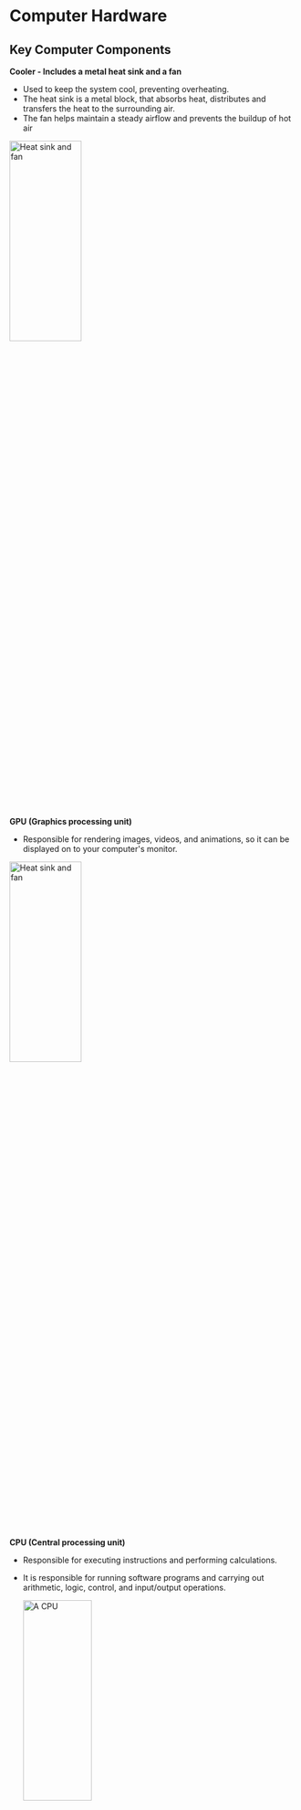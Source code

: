 <h1>Computer Hardware</h1>

Key Computer Components
-- 

**Cooler - Includes a metal heat sink and a fan**
 - Used to keep the system cool, preventing overheating.
 - The heat sink is a metal block, that absorbs heat, distributes and transfers the heat to the surrounding air.
 - The fan helps maintain a steady airflow and prevents the buildup of hot air

<img src="https://i.imgur.com/tlJ3J4r.png" height="30%" width="50%" alt="Heat sink and fan"/>

**GPU (Graphics processing unit)**
 - Responsible for rendering images, videos, and animations, so it can be displayed on to your computer's monitor.

<img src="https://i.imgur.com/CP8Lf9t.jpeg" height="30%" width="50%" alt="Heat sink and fan"/>

**CPU (Central processing unit)**
 - Responsible for executing instructions and performing calculations.
 - It is responsible for running software programs and carrying out arithmetic, logic, control, and input/output operations.

   <img src="https://i.imgur.com/cepX2BW.png" height="30%" width="50%" alt="A CPU"/>

**RAM (Random access memory**
 - RAM provides temporary storage.
 - Stores data and instructions that the CPU needs to access quickly.
 - Temporary storage for computer programs programs that are currently in use. When you turn off your computer the RAM gets wiped out.

   <img src="https://i.imgur.com/FoHyfjr.png" height="30%" width="50%" alt="A RAM"/>

**Power supply unit**
 - Takes AC power from the wall and transforms it into many different DC currents specific to each component. It is responsible for providing the necessary electrical power to run the internal components of the computer, including the motherboard, processor, memory, storage devices, graphics card, and peripherals.

<img src="https://i.imgur.com/Dv9eeqR.png" height="30%" width="50%" alt="A Power supply unit"/>

**NIC (Network interface card)**
 - Allows a device to connect to a network.

<img src="https://i.imgur.com/3M6hecq.png" height="30%" width="50%" alt="A Network interface card"/>

**Storage, Hard disk drive/ Solid state drive**
 - Long term memory
 - Is responsible for storing data and programs on your computer
 - Some advantages of using a Hard disk drive (HDD):
   - HDD is generally more cheaper compared to an SSD.
   - HDDs are available in higher capacity, making them better for storing large amounts of data.
 - Disadvantages of using HDD:
   - Slower performance - HDDs have slower data access and transfer rates compared to SSDs
   - Higher power consumption: HDDs require more power to operate the spinning platters and moving mechanical parts, resulting in higher power consumption.
  - Advantages of using a Solid-State Drive (SSD):
    - Increased speed: SSDs offer significantly faster data access and transfer speeds compared to HDDs. This results in faster boot times, quicker loading of applications, and improved overall system responsiveness.
    - Lower power consumption: SSDs consume less power than HDDs, resulting in lower energy usage and longer battery life for laptops and portable devices.
 - Disadvantages of using an SSD. SSDs offer many advantages over HDDs but they do have some drawbacks:
   - Data Recovery: In case of a failure or data corruption in an SSD, data recovery can be more challenging compared to HDDs. While both types of drives can experience failures, data recovery is typically more feasible and cost-effective with traditional HDDs.
   - Cost: SSDs are generally more expensive per unit of storage compared to HDDs. Although prices have been decreasing over time.

   <img src="https://i.imgur.com/LJ3xLqt.png" height="30%" width="50%" alt="A hard disk drive and a solid state drive"/>

**Motherboard**
 - Where other computer components can connect to. For example, it has a CPU socket, memory slots to insert the RAM, expansion slots, SATA connectors which is used to connect your storage device.
 - Allows the components to connect and communicate with each other.

<img src="https://i.imgur.com/sDaSu8P.png" height="30%" width="50%" alt="A motherboard"/>
